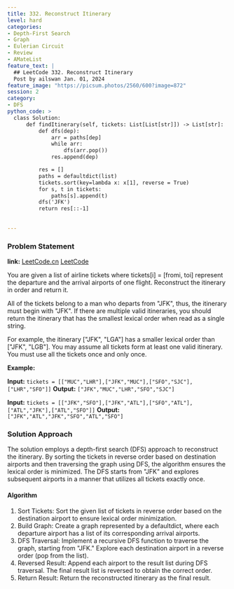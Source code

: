 ```yaml
---
title: 332. Reconstruct Itinerary
level: hard
categories:
- Depth-First Search
- Graph
- Eulerian Circuit
- Review
- AMateList
feature_text: |
  ## LeetCode 332. Reconstruct Itinerary
  Post by ailswan Jan. 01, 2024
feature_image: "https://picsum.photos/2560/600?image=872"
session: 2
category:
- DFS
python_code: >
  class Solution:
      def findItinerary(self, tickets: List[List[str]]) -> List[str]:
          def dfs(dep):
              arr = paths[dep]
              while arr:
                  dfs(arr.pop())
              res.append(dep) 

          res = []
          paths = defaultdict(list)
          tickets.sort(key=lambda x: x[1], reverse = True)
          for s, t in tickets:
              paths[s].append(t)
          dfs('JFK')
          return res[::-1]
      
         
---
```


### Problem Statement
**link:**
[LeetCode.cn](https://leetcode.cn/problems/reconstruct-itinerary/)
[LeetCode](https://leetcode.com/problems/reconstruct-itinerary/)

You are given a list of airline tickets where tickets[i] = [fromi, toi] represent the departure and the arrival airports of one flight. Reconstruct the itinerary in order and return it.

All of the tickets belong to a man who departs from "JFK", thus, the itinerary must begin with "JFK". If there are multiple valid itineraries, you should return the itinerary that has the smallest lexical order when read as a single string.

For example, the itinerary ["JFK", "LGA"] has a smaller lexical order than ["JFK", "LGB"].
You may assume all tickets form at least one valid itinerary. You must use all the tickets once and only once.

 
**Example:**

**Input:** `tickets = [["MUC","LHR"],["JFK","MUC"],["SFO","SJC"],["LHR","SFO"]]`
**Output:** `["JFK","MUC","LHR","SFO","SJC"]`
 
**Input:** `tickets = [["JFK","SFO"],["JFK","ATL"],["SFO","ATL"],["ATL","JFK"],["ATL","SFO"]]`
**Output:** `["JFK","ATL","JFK","SFO","ATL","SFO"]`

### Solution Approach
 The solution employs a depth-first search (DFS) approach to reconstruct the itinerary. By sorting the tickets in reverse order based on destination airports and then traversing the graph using DFS, the algorithm ensures the lexical order is minimized. The DFS starts from "JFK" and explores subsequent airports in a manner that utilizes all tickets exactly once.

#### Algorithm
1. Sort Tickets: Sort the given list of tickets in reverse order based on the destination airport to ensure lexical order minimization.
2. Build Graph: Create a graph represented by a defaultdict, where each departure airport has a list of its corresponding arrival airports.
3. DFS Traversal: Implement a recursive DFS function to traverse the graph, starting from "JFK." Explore each destination airport in a reverse order (pop from the list).
4. Reversed Result: Append each airport to the result list during DFS traversal. The final result list is reversed to obtain the correct order.
5. Return Result: Return the reconstructed itinerary as the final result.